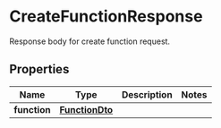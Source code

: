 

# CreateFunctionResponse

Response body for create function request.

## Properties

| Name | Type | Description | Notes |
|------------ | ------------- | ------------- | -------------|
|**function** | [**FunctionDto**](FunctionDto.md) |  |  |



